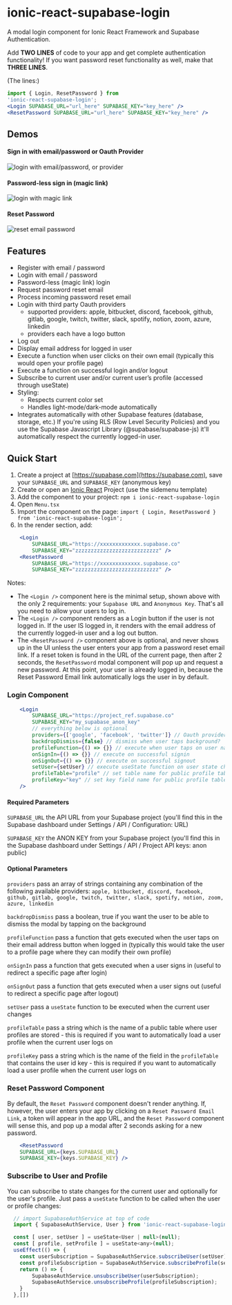 # ionic-react-supabase-login
A modal login component for Ionic React Framework and Supabase Authentication.

Add **TWO LINES** of code to your app and get complete authentication functionality!  If you want password reset functionality as well, make that **THREE LINES**.

(The lines:)
```jsx
import { Login, ResetPassword } from 
'ionic-react-supabase-login';
<Login SUPABASE_URL="url_here" SUPABASE_KEY="key_here" />
<ResetPassword SUPABASE_URL="url_here" SUPABASE_KEY="key_here" />
```

## Demos

#### Sign in with email/password or Oauth Provider

![login with email/password, or provider](img/email_password_provider.gif)

#### Password-less sign in (magic link)
![login with magic link](img/magic_link.gif)

#### Reset Password
![reset email password](img/reset_password.gif)

## Features
- Register with email / password
- Login with email / password
- Password-less (magic link) login
- Request password reset email
- Process incoming password reset email
- Login with third party Oauth providers
    - supported providers: apple, bitbucket, discord, facebook, github, gitlab, google, twitch, twitter, slack, spotify, notion, zoom, azure, linkedin
    - providers each have a logo button
- Log out
- Display email address for logged in user
- Execute a function when user clicks on their own email (typically this would open your profile page)
- Execute a function on successful login and/or logout
- Subscribe to current user and/or current user’s profile (accessed through useState)
- Styling:
    - Respects current color set
    - Handles light-mode/dark-mode automatically
- Integrates automatically with other Supabase features (database, storage, etc.)  If you're using RLS (Row Level Security Policies) and you use the Supabase Javascript Library (@supabase/supabase-js) it'll automatically respect the currently logged-in user.

## Quick Start
1. Create a project at [https://supabase.com](https://supabase.com), save your `SUPABASE_URL` and `SUPABASE_KEY` (anonymous key)
2. Create or open an [Ionic React](https://ionicframework.com) Project (use the sidemenu template)
3. Add the component to your project: `npm i ionic-react-supabase-login`
4. Open `Menu.tsx`
5. Import the component on the page: `import { Login, ResetPassword } from 'ionic-react-supabase-login';`
6. In the render section, add:
```jsx
    <Login 
        SUPABASE_URL="https://xxxxxxxxxxxxx.supabase.co"
        SUPABASE_KEY="zzzzzzzzzzzzzzzzzzzzzzzzzzz" />
    <ResetPassword 
        SUPABASE_URL="https://xxxxxxxxxxxxx.supabase.co"
        SUPABASE_KEY="zzzzzzzzzzzzzzzzzzzzzzzzzzz" />
```
Notes:
- The `<Login />` component here is the minimal setup, shown above with the only 2 requirements: your `Supabase URL` and `Anonymous Key`.  That's all you need to allow your users to log in.
- The `<Login />` component renders as a Login button if the user is not logged in.  If the user IS logged in, it renders with the email address of the currently logged-in user and a log out button.
- The `<ResetPassword />` component above is optional, and never shows up in the UI unless the user enters your app from a password reset email link.  If a reset token is found in the URL of the current page, then after 2 seconds, the `ResetPassword` modal component will pop up and request a new password.  At this point, your user is already logged in, because the Reset Password Email link automatically logs the user in by default.

### Login Component
```jsx
    <Login 
        SUPABASE_URL="https://project_ref.supabase.co"
        SUPABASE_KEY="my_supabase_anon_key"
        // everything below is optional
        providers={['google', 'facebook', 'twitter']} // Oauth providers
        backdropDismiss={false} // dismiss when user taps background?
        profileFunction={() => {}} // execute when user taps on user name (go to profile)
        onSignIn={() => {}} // execute on successful signin
        onSignOut={() => {}} // execute on successful signout
        setUser={setUser} // execute useState function on user state change
        profileTable="profile" // set table name for public profile table (i.e. "profile")
        profileKey="key" // set key field name for public profile table (i.e. "id")
    />
```
#### Required Parameters
`SUPABASE_URL` the API URL from your Supabase project (you'll find this in the Supabase dashboard under Settings / API / Configuration: URL)

`SUPABASE_KEY` the ANON KEY from your Supabase project (you'll find this in the Supabase dashboard under Settings / API / Project API keys: anon public)
#### Optional Parameters
`providers` pass an array of strings containing any combination of the following available providers: `apple, bitbucket, discord, facebook, github, gitlab, google, twitch, twitter, slack, spotify, notion, zoom, azure, linkedin`

`backdropDismiss` pass a boolean, true if you want the user to be able to dismiss the modal by tapping on the background

`profileFunction` pass a function that gets executed when the user taps on their email address button when logged in (typically this would take the user to a profile page where they can modify their own profile)

`onSignIn` pass a function that gets executed when a user signs in (useful to redirect a specific page after login)

`onSignOut` pass a function that gets executed when a user signs out (useful to redirect a specific page after logout)

`setUser` pass a `useState` function to be executed when the current user changes

`profileTable` pass a string which is the name of a public table where user profiles are stored - this is required if you want to automatically load a user profile when the current user logs on

`profileKey` pass a string which is the name of the field in the `profileTable` that contains the user id key - this is required if you want to automatically load a user profile when the current user logs on

### Reset Password Component
By default, the `Reset Password` component doesn't render anything.  If, however, the user enters your app by clicking on a `Reset Password Email Link`, a token will appear in the app URL, and the `Reset Password` component will sense this, and pop up a modal after 2 seconds asking for a new password.
```jsx
    <ResetPassword 
    SUPABASE_URL={keys.SUPABASE_URL}
    SUPABASE_KEY={keys.SUPABASE_KEY} />
```
### Subscribe to User and Profile
You can subscribe to state changes for the current user and optionally for the user's profile.  Just pass a `useState` function to be called when the user or profile changes:
```jsx
  // import SupabaseAuthService at top of code
  import { SupabaseAuthService, User } from 'ionic-react-supabase-login';

  const [ user, setUser ] = useState<User | null>(null);
  const [ profile, setProfile ] = useState<any>(null);
  useEffect(() => {
    const userSubscription = SupabaseAuthService.subscribeUser(setUser);
    const profileSubscription = SupabaseAuthService.subscribeProfile(setProfile);
    return () => {
        SupabaseAuthService.unsubscribeUser(userSubscription);
        SupabaseAuthService.unsubscribeProfile(profileSubscription);
    }
  },[])
```

